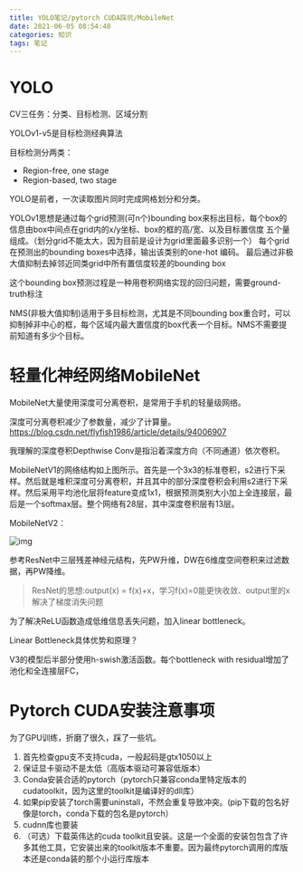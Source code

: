 ```yaml
---
title: YOLO笔记/pytorch CUDA踩坑/MobileNet
date: 2021-06-05 08:54:48
categories: 知识
tags: 笔记
---
```


# YOLO

CV三任务：分类、目标检测、区域分割

YOLOv1-v5是目标检测经典算法

目标检测分两类：

- Region-free, one stage
- Region-based, two stage

YOLO是前者，一次读取图片同时完成网格划分和分类。

YOLOv1思想是通过每个grid预测(可n个)bounding box来标出目标，每个box的信息由box中间点在grid内的x/y坐标、box的框的高/宽、以及目标置信度 五个量组成。（划分grid不能太大，因为目前是设计为grid里面最多识别一个）
每个grid在预测出的bounding boxes中选择，输出该类别的one-hot 编码。
最后通过非极大值抑制去掉邻近同类grid中所有置信度较差的bounding box

这个bounding box预测过程是一种用卷积网络实现的回归问题，需要ground-truth标注

NMS(非极大值抑制)适用于多目标检测，尤其是不同bounding box重合时，可以抑制掉非中心的框，每个区域内最大置信度的box代表一个目标。NMS不需要提前知道有多少个目标。

# 轻量化神经网络MobileNet

MobileNet大量使用深度可分离卷积，是常用于手机的轻量级网络。

深度可分离卷积减少了参数量，减少了计算量。https://blog.csdn.net/flyfish1986/article/details/94006907

我理解的深度卷积Depthwise Conv是指沿着深度方向（不同通道）依次卷积。

MobileNetV1的网络结构如上图所示。首先是一个3x3的标准卷积，s2进行下采样。然后就是堆积深度可分离卷积，并且其中的部分深度卷积会利用s2进行下采样。然后采用平均池化层将feature变成1x1，根据预测类别大小加上全连接层，最后是一个softmax层。整个网络有28层，其中深度卷积层有13层。

MobileNetV2：

![img](https://pic1.zhimg.com/80/v2-367f4025a0d45fc8e2769db6a119a530_1440w.jpg)

参考ResNet中三层残差神经元结构，先PW升维，DW在6维度空间卷积来过滤数据，再PW降维。

> ResNet的思想:output(x) = f(x)+x，学习f(x)=0能更快收敛、output里的x解决了梯度消失问题

为了解决ReLU函数造成低维信息丢失问题，加入linear bottleneck。

Linear Bottleneck具体优势和原理？

V3的模型后半部分使用h-swish激活函数。每个bottleneck with residual增加了池化和全连接层FC，

# Pytorch CUDA安装注意事项

为了GPU训练，折磨了很久，踩了一些坑。

1. 首先检查gpu支不支持cuda，一般起码是gtx1050以上
2. 保证显卡驱动不是太低（高版本驱动可兼容低版本）
3. Conda安装合适的pytorch（pytorch只兼容conda里特定版本的cudatoolkit，因为这里的toolkit是编译好的dll库）
4. 如果pip安装了torch需要uninstall，不然会重复导致冲突。(pip下载的包名好像是torch，conda下载的包名是pytorch）
5. cudnn库也要装
6. （可选）下载英伟达的cuda toolkit且安装。这是一个全面的安装包包含了许多其他工具，它安装出来的toolkit版本不重要。因为最终pytorch调用的库版本还是conda装的那个小运行库版本
